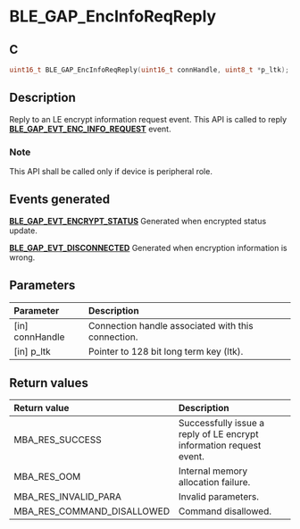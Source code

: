 # BLE_GAP_EncInfoReqReply

## C

```c
uint16_t BLE_GAP_EncInfoReqReply(uint16_t connHandle, uint8_t *p_ltk);
```

## Description

Reply to an LE encrypt information request event.
This API is called to reply **[BLE_GAP_EVT_ENC_INFO_REQUEST](GUID-ADCFB5AA-F06E-4ED9-9227-592A5CE40F39.md)** event.

### Note

This API shall be called only if device is peripheral role.

## Events generated

**[BLE_GAP_EVT_ENCRYPT_STATUS](GUID-ADCFB5AA-F06E-4ED9-9227-592A5CE40F39.md)** Generated when encrypted status update. 

**[BLE_GAP_EVT_DISCONNECTED](GUID-ADCFB5AA-F06E-4ED9-9227-592A5CE40F39.md)** Generated when encryption information is wrong.

## Parameters

|Parameter|Description|
|:---|:---|
|\[in\] connHandle|Connection handle associated with this connection.|
|\[in\] p_ltk|Pointer to 128 bit long term key (ltk).|

## Return values

|Return value|Description|
|:---|:---|
MBA_RES_SUCCESS|Successfully issue a reply of LE encrypt information request event.|
MBA_RES_OOM|Internal memory allocation failure.|
MBA_RES_INVALID_PARA|Invalid parameters.|
MBA_RES_COMMAND_DISALLOWED|Command disallowed.|
